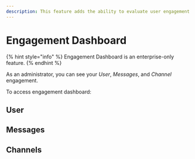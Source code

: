 ```yaml
---
description: This feature adds the ability to evaluate user engagement on the channels.
---
```


# Engagement Dashboard

{% hint style="info" %}
Engagement Dashboard is an enterprise-only feature.
{% endhint %}

As an administrator, you can see your _User_, _Messages_, and _Channel_ engagement.

To access engagement dashboard:



## User



## Messages



## Channels

